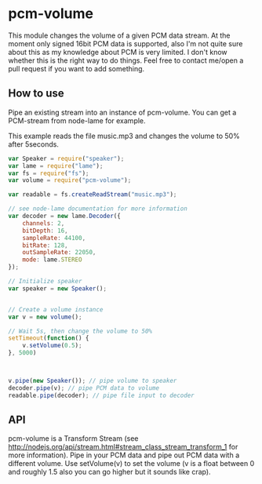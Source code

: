 pcm-volume
===========
This module changes the volume of a given PCM data stream. At the moment only signed 16bit PCM data is supported, also I'm not quite sure about this as my knowledge about PCM is very limited.
I don't know whether this is the right way to do things. Feel free to contact me/open a pull request if you want to add something.

How to use
----------
Pipe an existing stream into an instance of pcm-volume. You can get a PCM-stream from node-lame for example.

This example reads the file music.mp3 and changes the volume to 50% after 5seconds.
```js
var Speaker = require("speaker");
var lame = require("lame");
var fs = require("fs");
var volume = require("pcm-volume");

var readable = fs.createReadStream("music.mp3");

// see node-lame documentation for more information
var decoder = new lame.Decoder({
    channels: 2,
    bitDepth: 16,
    sampleRate: 44100,
    bitRate: 128,
    outSampleRate: 22050,
    mode: lame.STEREO
});

// Initialize speaker
var speaker = new Speaker();


// Create a volume instance
var v = new volume();

// Wait 5s, then change the volume to 50%
setTimeout(function() {
    v.setVolume(0.5);
}, 5000)



v.pipe(new Speaker()); // pipe volume to speaker
decoder.pipe(v); // pipe PCM data to volume
readable.pipe(decoder); // pipe file input to decoder
```


API
---
pcm-volume is a Transform Stream (see http://nodejs.org/api/stream.html#stream_class_stream_transform_1 for more information). Pipe in your PCM data and pipe out PCM data with a different volume.
Use setVolume(v) to set the volume (v is a float between 0 and roughly 1.5 also you can go higher but it sounds like crap).
